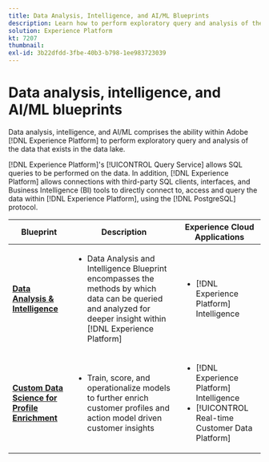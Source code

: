 ```yaml
---
title: Data Analysis, Intelligence, and AI/ML Blueprints
description: Learn how to perform exploratory query and analysis of the data that exists in the data lake.
solution: Experience Platform
kt: 7207
thumbnail:
exl-id: 3b22dfdd-3fbe-40b3-b798-1ee983723039
---
```

# Data analysis, intelligence, and AI/ML blueprints

Data analysis, intelligence, and AI/ML comprises the ability within Adobe [!DNL Experience Platform] to perform exploratory query and analysis of the data that exists in the data lake.

[!DNL Experience Platform]'s [!UICONTROL Query Service] allows SQL queries to be performed on the data. In addition, [!DNL Experience Platform] allows connections with third-party SQL clients, interfaces, and Business Intelligence (BI) tools to directly connect to, access and query the data within [!DNL Experience Platform], using the [!DNL PostgreSQL] protocol.

| Blueprint | Description| Experience Cloud Applications|
|---|---|---|
| **[Data Analysis & Intelligence](analysis.md)** | <ul><li>Data Analysis and Intelligence Blueprint encompasses the methods by which data can be queried and analyzed for deeper insight within [!DNL Experience Platform]</ul></li> | <ul><li> [!DNL Experience Platform] Intelligence</ul></li>|
| **[Custom Data Science for Profile Enrichment](data-science.md)**        | <ul><li>Train, score, and operationalize models to further enrich customer profiles and action model driven customer insights</li></ul> | <ul><li>[!DNL Experience Platform] Intelligence</li><li> [!UICONTROL Real-time Customer Data Platform]</li></ul> |
